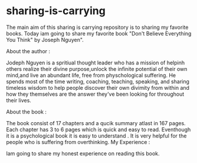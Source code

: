 # sharing-is-carrying
The main aim of this sharing is carrying repository is to sharing my favorite books.
Today iam going to share my favorite book "Don't Believe Everything You Think" by Joseph Nguyen".

About the author :
 
  Jodeph Nguyen is a spritiual thought leader who has a mission of helpinh others realize their divine purpose,unlock the infinite potential of their own mind,and live an abundant life, free from physchological 
  suffering. He spends most of the time writing, coaching, teaching, speaking, and sharing timeless wisdom to help people discover their own divimity from within and how they themselves are the answer they've been 
  looking for throughout their lives.

About the book :
  
  The book consist of 17 chapters and a qucik summary atlast in 167 pages. Each chapter has 3 to 6 pages which is quick and easy to read. Eventhough it is a psychological book it is easy to understand .
  It is very helpful for the people who is suffering from overthinking.
My Experience :

   Iam going to share my honest experience on reading this book.
   
